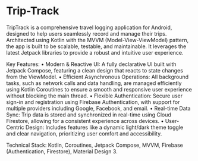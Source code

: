 # Trip-Track
TripTrack is a comprehensive travel logging application for Android, designed to help users seamlessly record and manage their trips. Architected using Kotlin with the MVVM (Model-View-ViewModel) pattern, the app is built to be scalable, testable, and maintainable. It leverages the latest Jetpack libraries to provide a robust and intuitive user experience.

Key Features:
• Modern & Reactive UI: A fully declarative UI built with Jetpack Compose, featuring a clean design that reacts to state changes from the ViewModel.
• Efficient Asynchronous Operations: All background tasks, such as network calls and data handling, are managed efficiently using Kotlin Coroutines to ensure a smooth and responsive user experience without blocking the main thread.
• Flexible Authentication: Secure user sign-in and registration using Firebase Authentication, with support for multiple providers including Google, Facebook, and email.
• Real-time Data Sync: Trip data is stored and synchronized in real-time using Cloud Firestore, allowing for a consistent experience across devices.
• User-Centric Design: Includes features like a dynamic light/dark theme toggle and clear navigation, prioritizing user comfort and accessibility.

Technical Stack: Kotlin, Coroutines, Jetpack Compose, MVVM, Firebase (Authentication, Firestore), Material Design 3.
